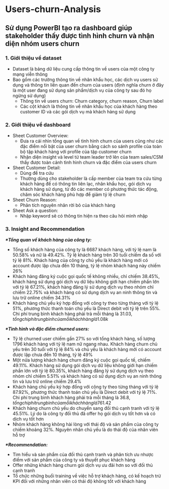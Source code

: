 # Users-churn-Analysis
## **Sử dụng PowerBI tạo ra dashboard giúp stakeholder thấy được tình hình churn và nhận diện nhóm users churn**
### **1. Giới thiệu về dataset**
- Dataset là bảng dữ liệu cung cấp thông tin về users của một công ty mạng viễn thông
- Bao gồm các trường thông tin về nhân khẩu học, các dịch vụ users sử dụng và thông tin liên quan đến churn của users (định nghĩa churn ở đây là một user đang sử dụng sản phẩm/dịch vụ của công ty sau đó họ ngừng sử dụng)
    - Thông tin về users churn: Churn category, churn reason, Churn label
    - Các cột khách là thông tin về nhân khẩu học của khách hàng theo customer ID và các gói dịch vụ mà khách hàng sử dụng

### **2. Giới thiệu về dashboard**
- Sheet Customer Overview:
    - Đưa ra cái nhìn tổng quan về tình hình churn của users cũng như các đặc điểm nổi bật của user churn bằng cách so sánh profile của toàn bộ tập khách hàng với profile của tập customer churn
    - Nhận diện insight và level từ team leader trở lên của team sales/CSM thấy được toàn cảnh tình hình churn và đặc điểm của users churn
- Sheet Customer Detail:
    - Dùng để tra cứu
    - Thường dùng cho stakeholder là cấp member của team tra cứu từng khách hàng để có thông tin liên lạc, nhân khẩu học, gói dịch vụ khách hàng sử dụng, từ đó các member có phương thức tác động, chăm sóc khách hàng phù hợp để giảm tỷ lệ churn
- Sheet Churn Reason:
    - Phân tích nguyên nhân rời bỏ của khách hàng
- Sheet Ask a question:
    - Nhập keyword sẽ có thông tin hiện ra theo câu hỏi mình nhập

### **3. Insight and Recommendation**
**_*Tổng quan về khách hàng của công ty:_**
  - Tổng số khách hàng của công ty là 6687 khách hàng, với tỷ lệ nam là 50.58% và nữ là 49.42%. Tỷ lệ khách hàng trên 30 tuổi chiếm đa số với tỷ lệ 81%. Khách hàng của công ty chủ yếu là khách hàng mới có account được lập chưa đến 10 tháng, tỷ lệ nhóm khách hàng này chiếm 26%
  - Khách hàng đăng ký cuộc gọi quốc tế không nhiều, chỉ chiếm 38.45%, khách hàng sử dụng gói dịch vụ dữ liệu không giới hạn chiếm phần lớn với tỷ lệ 67.21%, khách hàng đăng lý sử dụng dịch vụ theo nhóm chỉ chiếm 22.75% và khách hàng có sử dụng dịch vụ an ninh thông tin và lưu trữ online chiếm 34.31%
  - Khách hàng chủ yếu ký hợp đồng với công ty theo từng tháng với tỷ lệ 51%, phương thức thanh toán chủ yếu là Direct debit với tỷ lệ trên 55%. Chi phí trung bình khách hàng phải trả mỗi tháng là 31.03$, tổng chi phí trung bình của mỗi khách hàng là 1.08k$

**_*Tình hình và đặc điểm churned users:_**
  - Tỷ lệ churned user chiếm gần 27% so với tổng khách hàng, số lượng 1796 khách hàng với tỷ lệ nam nữ ngang nhau. Khách hàng churn chủ yếu trên 30 tuổi với tỷ lệ 84% và chủ yếu là khách hàng mới có account được lập chưa đến 10 tháng, tỷ lệ 49%
  - Một nửa lượng khách hàng churn đăng ký cuộc gọi quốc tế, chiếm 49.11%. Khách hàng sử dụng gói dịch vụ dữ liệu không giới hạn chiếm phần lớn với tỷ lệ 80.35%, khách hàng đăng lý sử dụng dịch vụ theo nhóm chỉ chiếm 5.51% và khách hàng có sử dụng dịch vụ an ninh thông tin và lưu trữ online chiếm 29.4%
  - Khách hàng chủ yếu ký hợp đồng với công ty theo từng tháng với tỷ lệ 87.92%, phương thức thanh toán chủ yếu là Direct debit với tỷ lệ 71%. Chi phí trung bình khách hàng phải trả mỗi tháng là 36.8$, tổng chi phí trung bình của mỗi khách hàng là 761.42$
  - Khách hàng churn chủ yếu do chuyển sang đối thủ cạnh tranh với tỷ lệ 45.51%. Lý do là công ty đối thủ đã offer họ gói dịch vụ tốt hơn và có dịch vụ tốt hơn
  - Nhóm khách hàng không hài lòng với thái độ và sản phẩm của công ty chiếm khoảng 32%. Nguyên nhân chủ yếu là do thái độ của nhân viên hỗ trợ

**_*Recommendation:_**
  - Tìm hiểu và sản phẩm của đối thủ cạnh tranh và phân tích ưu nhược điểm với sản phẩm của công ty và thuyết phục khách hàng
  - Offer những khách hàng churn gói dịch vụ ưu đãi hơn so với đối thủ cạnh tranh
  - Tổ chức những buổi training về việc hỗ trợ khách hàng, có kế hoạch trừ KPI đối với những nhân viên có thái độ không tốt với khách hàng
